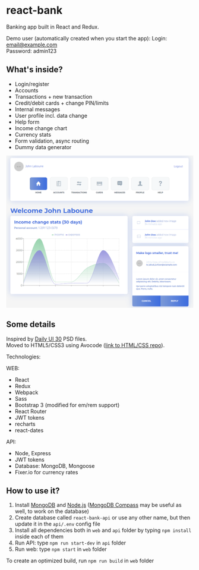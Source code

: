 # react-bank

Banking app built in React and Redux.

Demo user (automatically created when you start the app):
Login: email@example.com<br />
Password: admin123

## What's inside?

* Login/register
* Accounts
* Transactions + new transaction
* Credit/debit cards + change PIN/limits
* Internal messages
* User profile incl. data change
* Help form
* Income change chart
* Currency stats
* Form validation, async routing
* Dummy data generator

![react-bank screenshot](screenshot.png?raw=true)

## Some details
Inspired by [Daily UI 30](https://symu.co/freebies/ui-kits-9/daily-ui-30-elements/) PSD files.<br />
Moved to HTML5/CSS3 using Avocode ([link to HTML/CSS repo](https://github.com/jurkian/daily-ui-30-html)).

Technologies:

WEB:
* React
* Redux
* Webpack
* Sass
* Bootstrap 3 (modified for em/rem support)
* React Router
* JWT tokens
* recharts
* react-dates

API:
* Node, Express
* JWT tokens
* Database: MongoDB, Mongoose
* Fixer.io for currency rates

## How to use it?

1. Install [MongoDB](https://www.mongodb.com/) and [Node.js](https://nodejs.org/) ([MongoDB Compass](https://www.mongodb.com/products/compass) may be useful as well, to work on the database)
2. Create database called `react-bank-api` or use any other name, but then update it in the `api/.env` config file
3. Install all dependencies both in `web` and `api` folder by typing `npm install` inside each of them
4. Run API: type `npm run start-dev` in `api` folder
5. Run web: type `npm start` in `web` folder

To create an optimized build, run `npm run build` in `web` folder
